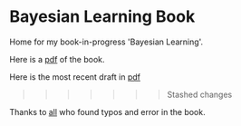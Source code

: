 
# Bayesian Learning Book
Home for my book-in-progress 'Bayesian Learning'. 

Here is a [pdf](https://github.com/mattiasvillani/BayesianLearningBook/raw/main/pdf/BayesBook.pdf) of the book.

Here is the most recent draft in [pdf](https://github.com/mattiasvillani/BayesianLearningBook/raw/main/pdf/BayesBook.pdf)
>>>>>>> Stashed changes

Thanks to [all](/misc/halloferrors.md) who found typos and error in the book.

